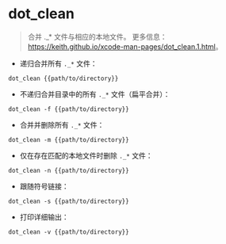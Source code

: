 # dot_clean

> 合并 ._* 文件与相应的本地文件。
> 更多信息：<https://keith.github.io/xcode-man-pages/dot_clean.1.html>。

- 递归合并所有 `._*` 文件：

`dot_clean {{path/to/directory}}`

- 不递归合并目录中的所有 `._*` 文件（扁平合并）：

`dot_clean -f {{path/to/directory}}`

- 合并并删除所有 `._*` 文件：

`dot_clean -m {{path/to/directory}}`

- 仅在存在匹配的本地文件时删除 `._*` 文件：

`dot_clean -n {{path/to/directory}}`

- 跟随符号链接：

`dot_clean -s {{path/to/directory}}`

- 打印详细输出：

`dot_clean -v {{path/to/directory}}`